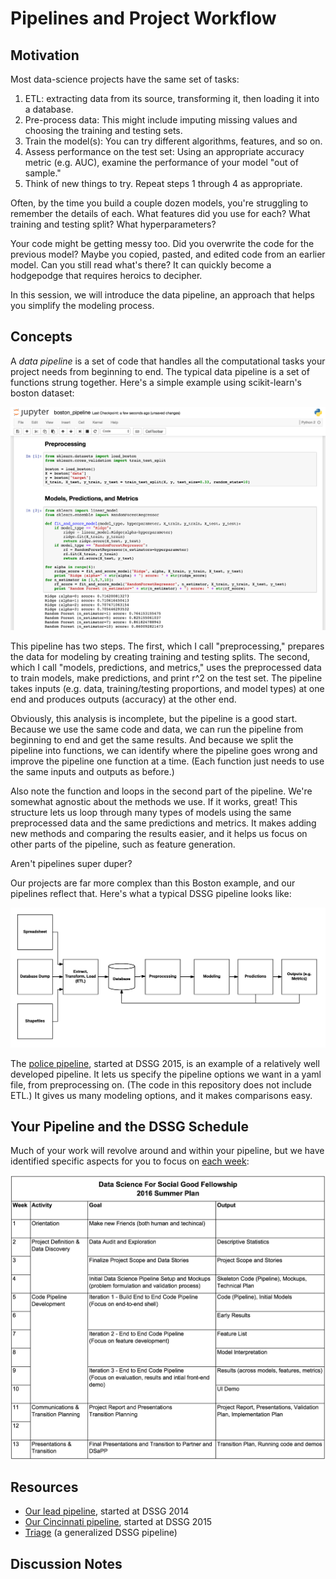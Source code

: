 # Pipelines and Project Workflow

## Motivation

Most data-science projects have the same set of tasks:

1. ETL: extracting data from its source, transforming it, then loading it into a database.
2. Pre-process data: This might include imputing missing values and choosing the training and testing sets.
3. Train the model(s): You can try different algorithms, features, and
so on.
4. Assess performance on the test set: Using an appropriate accuracy
metric (e.g. AUC), examine the performance of your model "out of
sample."
5. Think of new things to try. Repeat steps 1 through 4 as appropriate.

Often, by the time you build a couple dozen models, you're struggling
to remember the details of each. What features did you use for each?
What training and testing split?  What hyperparameters?

Your code might be getting messy too. Did you overwrite the code for
the previous model? Maybe you copied, pasted, and edited code from an
earlier model. Can you still read what's there? It can quickly become
a hodgepodge that requires heroics to decipher.

In this session, we will introduce the data pipeline, an approach that
helps you simplify the modeling process.



## Concepts

A *data pipeline* is a set of code that handles all the computational
tasks your project needs from beginning to end. The typical data
pipeline is a set of functions strung together. Here's a simple
example using scikit-learn's boston dataset:

![alt text](boston_pipeline.png "Simple Pipeline")

This pipeline has two steps. The first, which I call "preprocessing,"
prepares the data for modeling by creating training and testing
splits. The second, which I call "models, predictions, and metrics,"
uses the preprocessed data to train models, make predictions, and
print r^2 on the test set. The pipeline takes inputs (e.g. data,
training/testing proportions, and model types) at one end and produces
outputs (accuracy) at the other end.

Obviously, this analysis is incomplete, but the pipeline is a good
start. Because we use the same code and data, we can run the pipeline
from beginning to end and get the same results. And because we split
the pipeline into functions, we can identify where the pipeline goes
wrong and improve the pipeline one function at a time. (Each function
just needs to use the same inputs and outputs as before.)

Also note the function and loops in the second part of the
pipeline. We're somewhat agnostic about the methods we use. If it
works, great! This structure lets us loop through many types of models
using the same preprocessed data and the same predictions and
metrics. It makes adding new methods and comparing the results easier,
and it helps us focus on other parts of the pipeline, such as feature
generation.

Aren't pipelines super duper?

Our projects are far more complex than this Boston example, and our
pipelines reflect that. Here's what a typical DSSG pipeline looks
like:

![alt text](pipeline_diagram.png "Pipeline Diagram")

The [police pipeline](https://github.com/dssg/police-eis), started at
DSSG 2015, is an example of a relatively well developed pipeline. It
lets us specify the pipeline options we want in a yaml file, from
preprocessing on. (The code in this repository does not include ETL.)
It gives us many modeling options, and it makes comparisons easy.


## Your Pipeline and the DSSG Schedule

Much of your work will revolve around and within your pipeline, but we
have identified specific aspects for you to focus on [each
week](https://github.com/dssg/hitchhikers-guide/blob/master/dssg-manual/summer-overview/high-level-summer-plan.pdf):

![](highlevelsummerplan.png?raw=true)

## Resources

* [Our lead pipeline](https://github.com/dssg/lead-public), started at DSSG 2014
* [Our Cincinnati pipeline](https://github.com/dssg/cincinnati), started at DSSG 2015
* [Triage](https://github.com/dssg/triage) (a generalized DSSG pipeline)



## Discussion Notes
